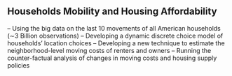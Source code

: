 ## Households Mobility and Housing Affordability
– Using the big data on the last 10 movements of all American households (∼3 Billion observations)
– Developing a dynamic discrete choice model of households’ location choices
– Developing a new technique to estimate the neighborhood-level moving costs of renters and owners
– Running the counter-factual analysis of changes in moving costs and housing supply policies
